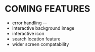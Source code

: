 
# COMING FEATURES

* error handling -- 
* interactive background image
* interactive icon
* search location feature
* wider screen compatability
  